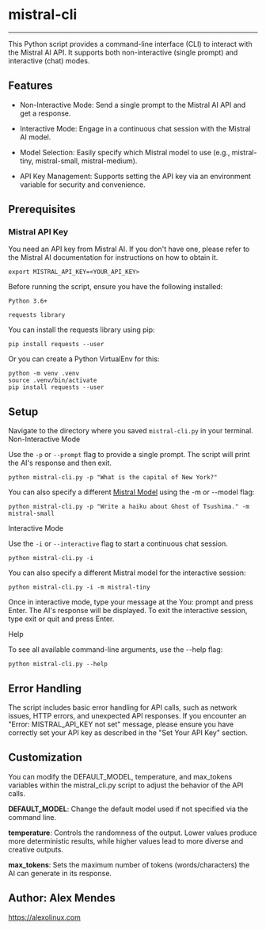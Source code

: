# mistral-cli

-------------

This Python script provides a command-line interface (CLI) to interact with the Mistral AI API. It supports both non-interactive (single prompt) and interactive (chat) modes.

## Features

- Non-Interactive Mode: Send a single prompt to the Mistral AI API and get a response.

- Interactive Mode: Engage in a continuous chat session with the Mistral AI model.

- Model Selection: Easily specify which Mistral model to use (e.g., mistral-tiny, mistral-small, mistral-medium).

- API Key Management: Supports setting the API key via an environment variable for security and convenience.

## Prerequisites

### Mistral API Key

You need an API key from Mistral AI. If you don't have one, please refer to the Mistral AI documentation for instructions on how to obtain it.

`export MISTRAL_API_KEY=<YOUR_API_KEY>`

Before running the script, ensure you have the following installed:

    Python 3.6+

    requests library

You can install the requests library using pip:

    pip install requests --user

Or you can create a Python VirtualEnv for this:

    python -m venv .venv
    source .venv/bin/activate
    pip install requests --user

## Setup

Navigate to the directory where you saved `mistral-cli.py` in your terminal.
Non-Interactive Mode

Use the `-p` or `--prompt` flag to provide a single prompt. The script will print the AI's response and then exit.

    python mistral-cli.py -p "What is the capital of New York?"

You can also specify a different [Mistral Model](https://docs.mistral.ai/getting-started/models/models_overview/) using the -m or --model flag:

    python mistral-cli.py -p "Write a haiku about Ghost of Tsushima." -m mistral-small

Interactive Mode

Use the `-i` or `--interactive` flag to start a continuous chat session.

    python mistral-cli.py -i

You can also specify a different Mistral model for the interactive session:

    python mistral-cli.py -i -m mistral-tiny

Once in interactive mode, type your message at the You: prompt and press Enter. The AI's response will be displayed. To exit the interactive session, type exit or quit and press Enter.

Help

To see all available command-line arguments, use the --help flag:

    python mistral-cli.py --help

## Error Handling

The script includes basic error handling for API calls, such as network issues, HTTP errors, and unexpected API responses. If you encounter an "Error: MISTRAL_API_KEY not set" message, please ensure you have correctly set your API key as described in the "Set Your API Key" section.

## Customization

You can modify the DEFAULT_MODEL, temperature, and max_tokens variables within the mistral_cli.py script to adjust the behavior of the API calls.

**DEFAULT_MODEL**: Change the default model used if not specified via the command line.

**temperature**: Controls the randomness of the output. Lower values produce more deterministic results, while higher values lead to more diverse and creative outputs.

**max_tokens**: Sets the maximum number of tokens (words/characters) the AI can generate in its response.

## Author: Alex Mendes

<https://alexolinux.com>
